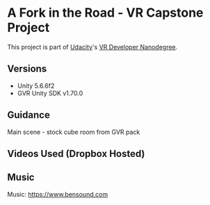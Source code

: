 # A Fork in the Road - VR Capstone Project

This project is part of [Udacity](https://www.udacity.com "Udacity - Be in demand")'s [VR Developer Nanodegree](https://www.udacity.com/course/vr-developer-nanodegree--nd017).

## Versions
- Unity 5.6.6f2
- GVR Unity SDK v1.70.0


## Guidance

Main scene -  stock cube room from GVR pack

## Videos Used (Dropbox Hosted)


## Music
Music: https://www.bensound.com 




